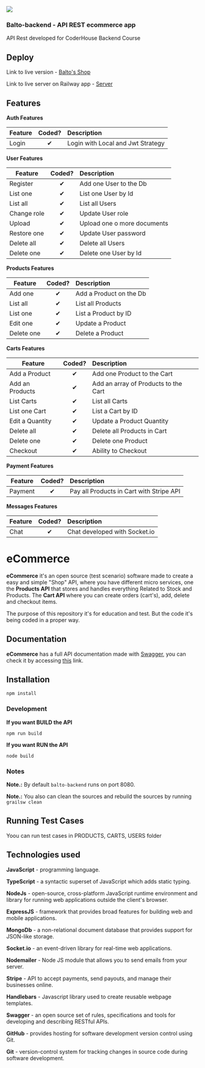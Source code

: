 ![](http://imgur.com/t3teAxi.png)
### Balto-backend - API REST ecommerce app

API Rest developed for CoderHouse Backend Course

## Deploy

Link to live version - [Balto's Shop]()

Link to live server on Railway app - [Server](balto-backend.up.railway.app/api/docs)

## Features

<b>Auth Features</b>

| Feature  |  Coded?       | Description  |
|----------|:-------------:|:-------------|
| Login | &#10004; | Login with Local and Jwt Strategy |

<b>User Features</b>

| Feature  |  Coded?       | Description  |
|----------|:-------------:|:-------------|
| Register | &#10004; | Add one User to the Db |
| List one | &#10004; | List one User by Id |
| List all | &#10004; | List all Users |
| Change role | &#10004; | Update User role |
| Upload | &#10004; | Upload one o more documents |
| Restore one | &#10004; | Update User password |
| Delete all | &#10004; | Delete all Users |
| Delete one | &#10004; | Delete one User by Id |

<b>Products Features</b>

| Feature  |  Coded?       | Description  |
|----------|:-------------:|:-------------|
| Add one | &#10004; | Add a Product on the Db |
| List all | &#10004; | List all Products |
| List one | &#10004; | List a Product by ID |
| Edit one | &#10004; | Update a Product |
| Delete one | &#10004; | Delete a Product |

<b>Carts Features</b>

| Feature  |  Coded?       | Description  |
|----------|:-------------:|:-------------|
| Add a Product | &#10004; | Add one Product to the Cart |
| Add an Products | &#10004; | Add an array of Products to the Cart |
| List Carts | &#10004; | List all Carts |
| List one Cart | &#10004; | List a Cart by ID |
| Edit a Quantity | &#10004; | Update a Product Quantity |
| Delete all | &#10004; | Delete all Products in Cart |
| Delete one | &#10004; | Delete one Product |
| Checkout | &#10004; | Ability to Checkout |

<b>Payment Features</b>

| Feature  |  Coded?       | Description  |
|----------|:-------------:|:-------------|
| Payment | &#10004; | Pay all Products in Cart with Stripe API |

<b>Messages Features</b>

| Feature  |  Coded?       | Description  |
|----------|:-------------:|:-------------|
| Chat | &#10004; | Chat developed with Socket.io |

# eCommerce

**eCommerce** it's an open source (test scenario) software made to create a easy and simple "Shop" API, where you have different micro services, one the **Products API** that stores and handles everything Related to Stock and Products. The **Cart API** where you can create orders (cart's), add, delete and checkout items.

The purpose of this repository it's for education and test. But the code it's being coded in a proper way.

## Documentation

**eCommerce** has a full API documentation made with [Swagger](https://swagger.io), you can check it by accessing [this](balto-backend.up.railway.app/api/docs) link.


## Installation

`npm install`

### Development

**If you want BUILD the API**

`npm run build`

**If you want RUN the API**

`node build`

### Notes

**Note.:** By default `balto-backend` runs on port 8080.

**Note.:** You also can clean the sources and rebuild the sources by running `grailsw clean`

## Running Test Cases

Yoou can run test cases in PRODUCTS, CARTS, USERS folder

## Technologies used

**JavaScript** - programming language.

**TypeScript** - a syntactic superset of JavaScript which adds static typing.

**NodeJs** - open-source, cross-platform JavaScript runtime environment and library for running web applications outside the client's browser.

**ExpressJS** - framework that provides broad features for building web and mobile applications.

**MongoDb** - a non-relational document database that provides support for JSON-like storage.

**Socket.io** - an event-driven library for real-time web applications.

**Nodemailer** - Node JS module that allows you to send emails from your server.

**Stripe** - API to accept payments, send payouts, and manage their businesses online.

**Handlebars** - Javascript library used to create reusable webpage templates. 

**Swagger** - an open source set of rules, specifications and tools for developing and describing RESTful APIs.

**GitHub** - provides hosting for software development version control using Git.

**Git** - version-control system for tracking changes in source code during software development.
